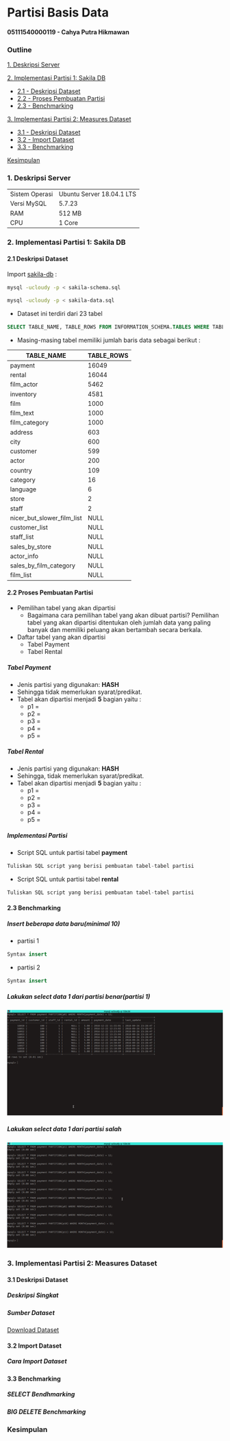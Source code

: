 # Partisi Basis Data

#### 05111540000119 - Cahya Putra Hikmawan

### Outline
[1. Deskripsi Server](#1-deskripsi-server)

[2. Implementasi Partisi 1: Sakila DB](#2-implementasi-partisi-1-sakila-db)

- [2.1 - Deskripsi Dataset](#21-deskripsi-dataset)
- [2.2 - Proses Pembuatan Partisi](#22-proses-pembuatan-partisi)
- [2.3 - Benchmarking](#23-benchmarking)

[3. Implementasi Partisi 2: Measures Dataset](#3-implementasi-partisi-2:-measures-dataset)

- [3.1 - Deskripsi Dataset](#31-deskripsi-dataset)
- [3.2 - Import Dataset](#32-import-dataset)
- [3.3 - Benchmarking](#33-benchmarking)

[Kesimpulan](#kesimpulan)

### 1. Deskripsi Server
|||
| --- | --- |
| Sistem Operasi | Ubuntu Server 18.04.1 LTS |
| Versi MySQL | 5.7.23 |
| RAM | 512 MB |
| CPU | 1 Core |

### 2. Implementasi Partisi 1: Sakila DB
#### 2.1 Deskripsi Dataset
Import [sakila-db](assets/sakila-db "Sakila DB") :
```sh
mysql -ucloudy -p < sakila-schema.sql
```
```sh
mysql -ucloudy -p < sakila-data.sql
```
- Dataset ini terdiri dari 23 tabel
```SQL
SELECT TABLE_NAME, TABLE_ROWS FROM INFORMATION_SCHEMA.TABLES WHERE TABLE_SCHEMA = 'sakila' ORDER BY TABLE_ROWS DESC;
```
- Masing-masing tabel memiliki jumlah baris data sebagai berikut :

| TABLE_NAME | TABLE_ROWS |
| --- | --- |
| payment | 16049 |
| rental | 16044 |
| film_actor | 5462 |
| inventory | 4581 |
| film | 1000 |
| film_text | 1000 |
| film_category | 1000 |
| address | 603 |
| city | 600 |
| customer | 599 |
| actor | 200 |
| country | 109 |
| category | 16 |
| language | 6 |
| store | 2 |
| staff | 2 |
| nicer_but_slower_film_list | NULL |
| customer_list | NULL |
| staff_list | NULL |
| sales_by_store | NULL |
| actor_info | NULL |
| sales_by_film_category | NULL |
| film_list | NULL |

#### 2.2 Proses Pembuatan Partisi 
- Pemilihan tabel yang akan dipartisi
    - Bagaimana cara pemilihan tabel yang akan dibuat partisi?
    Pemilihan tabel yang akan dipartisi ditentukan oleh jumlah data yang paling banyak dan memiliki peluang akan bertambah secara berkala.
- Daftar tabel yang akan dipartisi
    - Tabel Payment
    - Tabel Rental

##### Tabel Payment
- Jenis partisi yang digunakan: **HASH**
- Sehingga tidak memerlukan syarat/predikat.
- Tabel akan dipartisi menjadi **5** bagian yaitu :
    - p1 = 
    - p2 = 
    - p3 = 
    - p4 = 
    - p5 = 

##### Tabel Rental
- Jenis partisi yang digunakan: **HASH**
- Sehingga, tidak memerlukan syarat/predikat.
- Tabel akan dipartisi menjadi **5** bagian yaitu :
    - p1 = 
    - p2 = 
    - p3 = 
    - p4 = 
    - p5 = 

##### Implementasi Partisi
- Script SQL untuk partisi tabel **payment**
```SQL
Tuliskan SQL script yang berisi pembuatan tabel-tabel partisi
```
- Script SQL untuk partisi tabel **rental**
```SQL
Tuliskan SQL script yang berisi pembuatan tabel-tabel partisi
```

#### 2.3 Benchmarking
##### Insert beberapa data baru(minimal 10)
- partisi 1
```SQL
Syntax insert
```
- partisi 2
```SQL
Syntax insert
```
##### Lakukan select data 1 dari partisi benar(partisi 1)
![Gambar](assets/images/partisi_benar.png "Partisi Benar")
##### Lakukan select data 1 dari partisi salah
![Gambar](assets/images/partisi_salah.png "Partisi Salah")

### 3. Implementasi Partisi 2: Measures Dataset
#### 3.1 Deskripsi Dataset
##### Deskripsi Singkat
##### Sumber Dataset
[Download Dataset]()
#### 3.2 Import Dataset
##### Cara Import Dataset 
#### 3.3 Benchmarking
##### SELECT Bendhmarking
##### BIG DELETE Benchmarking

### Kesimpulan